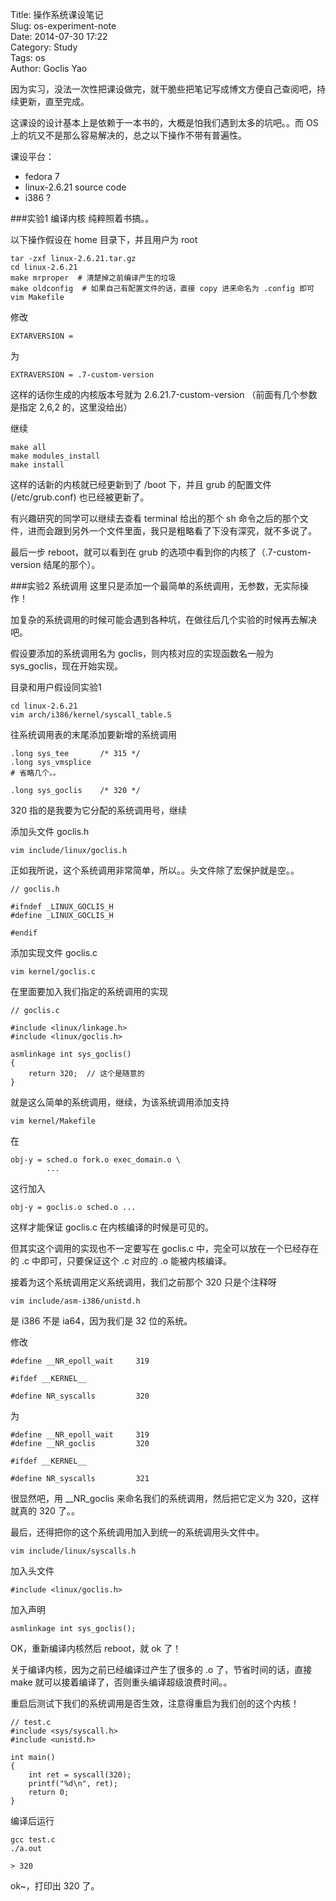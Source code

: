 Title: 操作系统课设笔记  
Slug: os-experiment-note  
Date: 2014-07-30 17:22  
Category: Study  
Tags: os  
Author: Goclis Yao  


因为实习，没法一次性把课设做完，就干脆些把笔记写成博文方便自己查阅吧，持续更新，直至完成。

这课设的设计基本上是依赖于一本书的，大概是怕我们遇到太多的坑吧。。而 OS 上的坑又不是那么容易解决的，总之以下操作不带有普遍性。

课设平台：

 - fedora 7
 - linux-2.6.21 source code
 - i386 ?

###实验1 编译内核
纯粹照着书搞。。

以下操作假设在 home 目录下，并且用户为 root
```
tar -zxf linux-2.6.21.tar.gz
cd linux-2.6.21
make mrproper  # 清楚掉之前编译产生的垃圾
make oldconfig  # 如果自己有配置文件的话，直接 copy 进来命名为 .config 即可
vim Makefile
```
修改
```
EXTARVERSION = 
```
为
```
EXTRAVERSION = .7-custom-version
```
这样的话你生成的内核版本号就为 2.6.21.7-custom-version （前面有几个参数是指定 2,6,2 的，这里没给出）

继续

```
make all
make modules_install
make install
```
这样的话新的内核就已经更新到了 /boot 下，并且 grub 的配置文件 (/etc/grub.conf) 也已经被更新了。

有兴趣研究的同学可以继续去查看 terminal 给出的那个 sh 命令之后的那个文件，进而会跟到另外一个文件里面，我只是粗略看了下没有深究，就不多说了。

最后一步 reboot，就可以看到在 grub 的选项中看到你的内核了（.7-custom-version 结尾的那个）。



###实验2 系统调用
这里只是添加一个最简单的系统调用，无参数，无实际操作！

加复杂的系统调用的时候可能会遇到各种坑，在做往后几个实验的时候再去解决吧。

假设要添加的系统调用名为 goclis，则内核对应的实现函数名一般为 sys_goclis，现在开始实现。

目录和用户假设同实验1

```
cd linux-2.6.21
vim arch/i386/kernel/syscall_table.S
```
往系统调用表的末尾添加要新增的系统调用
```
.long sys_tee       /* 315 */
.long sys_vmsplice
# 省略几个。。

.long sys_goclis    /* 320 */
```
320 指的是我要为它分配的系统调用号，继续

添加头文件 goclis.h
```
vim include/linux/goclis.h
```
正如我所说，这个系统调用非常简单，所以。。头文件除了宏保护就是空。。
```
// goclis.h

#ifndef _LINUX_GOCLIS_H
#define _LINUX_GOCLIS_H

#endif
```
添加实现文件 goclis.c
```
vim kernel/goclis.c
```
在里面要加入我们指定的系统调用的实现
```
// goclis.c

#include <linux/linkage.h>
#include <linux/goclis.h>

asmlinkage int sys_goclis()
{
    return 320;  // 这个是随意的
}
```
就是这么简单的系统调用，继续，为该系统调用添加支持
```
vim kernel/Makefile
```
在
```
obj-y = sched.o fork.o exec_domain.o \
        ...
```
这行加入
```
obj-y = goclis.o sched.o ...
```
这样才能保证 goclis.c 在内核编译的时候是可见的。

但其实这个调用的实现也不一定要写在 goclis.c 中，完全可以放在一个已经存在的 .c 中即可，只要保证这个 .c 对应的 .o 能被内核编译。

接着为这个系统调用定义系统调用，我们之前那个 320 只是个注释呀

```
vim include/asm-i386/unistd.h
```
是 i386 不是 ia64，因为我们是 32 位的系统。

修改
```
#define __NR_epoll_wait     319

#ifdef __KERNEL__

#define NR_syscalls         320
```
为
```
#define __NR_epoll_wait     319
#define __NR_goclis         320

#ifdef __KERNEL__

#define NR_syscalls         321
```
很显然吧，用 __NR_goclis 来命名我们的系统调用，然后把它定义为 320，这样就真的 320 了。。

最后，还得把你的这个系统调用加入到统一的系统调用头文件中。

```
vim include/linux/syscalls.h
```
加入头文件
```
#include <linux/goclis.h>
```
加入声明
```
asmlinkage int sys_goclis();
```

OK，重新编译内核然后 reboot，就 ok 了！

关于编译内核，因为之前已经编译过产生了很多的 .o 了，节省时间的话，直接 make 就可以接着编译了，否则重头编译超级浪费时间。。

重启后测试下我们的系统调用是否生效，注意得重启为我们创的这个内核！

```
// test.c
#include <sys/syscall.h>
#include <unistd.h>

int main()
{
    int ret = syscall(320);
    printf("%d\n", ret);
    return 0;
}
```
编译后运行
```
gcc test.c
./a.out

> 320
```
ok~，打印出 320 了。